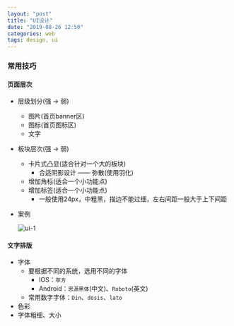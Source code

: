 ```yaml
---
layout: "post"
title: "UI设计"
date: "2019-08-26 12:50"
categories: web
tags: design, ui
---
```


### 常用技巧

#### 页面层次

- 层级划分(强 -> 弱)
    - 图片(首页banner区)
    - 图标(首页图标区)
    - 文字
- 板块层次(强 -> 弱)
    - 卡片式凸显(适合针对一个大的板块)
        - 合适阴影设计 —— 弥散(使用羽化)
    - 增加角标(适合一个小功能点)
    - 增加标签(适合一个小功能点)
        - 一般使用24px，中粗黑，描边不能过细，左右间距一般大于上下间距
- 案例

    ![ui-1](/data/images/web/ui-1.png)

#### 文字排版

- 字体
    - 要根据不同的系统，选用不同的字体
        - IOS：`苹方`
        - Android：`思源黑体`(中文)、`Roboto`(英文)
    - 常用数字字体：`Din`、`dosis`、`lato`
- 色彩
- 字体粗细、大小




